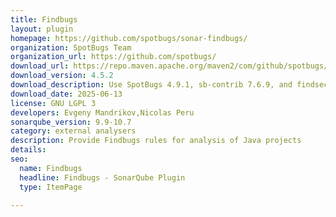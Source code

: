 ```yaml
---
title: Findbugs
layout: plugin
homepage: https://github.com/spotbugs/sonar-findbugs/
organization: SpotBugs Team
organization_url: https://github.com/spotbugs/
download_url: https://repo.maven.apache.org/maven2/com/github/spotbugs/sonar-findbugs-plugin/4.5.2/sonar-findbugs-plugin-4.5.2.jar
download_version: 4.5.2
download_description: Use SpotBugs 4.9.1, sb-contrib 7.6.9, and findsecbugs 1.13.0
download_date: 2025-06-13
license: GNU LGPL 3
developers: Evgeny Mandrikov,Nicolas Peru
sonarqube_version: 9.9-10.7
category: external analysers
description: Provide Findbugs rules for analysis of Java projects
details: 
seo:
  name: Findbugs
  headline: Findbugs - SonarQube Plugin
  type: ItemPage

---
```

